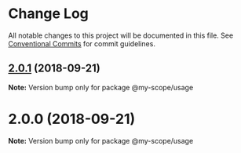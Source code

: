 # Change Log

All notable changes to this project will be documented in this file.
See [Conventional Commits](https://conventionalcommits.org) for commit guidelines.

<a name="2.0.1"></a>
## [2.0.1](https://github.com/jovankrunic/lerna-conventional-commits-example/compare/@my-scope/usage@2.0.0...@my-scope/usage@2.0.1) (2018-09-21)




**Note:** Version bump only for package @my-scope/usage

<a name="2.0.0"></a>
# 2.0.0 (2018-09-21)

**Note:** Version bump only for package @my-scope/usage
